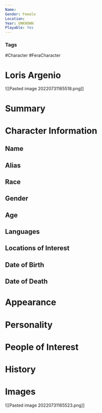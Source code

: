 ```yaml
---
Name: 
Gender: Female
Location: 
Year: UNKNOWN
Playable: Yes
---
```


### Tags
#Character #FeraCharacter 

# Loris Argenio
![[Pasted image 20220731165518.png]]
# Summary


# Character Information

## Name

## Alias

## Race

## Gender

## Age

## Languages

## Locations of Interest

## Date of Birth

## Date of Death

# Appearance

# Personality

# People of Interest

# History

# Images
![[Pasted image 20220731165523.png]]